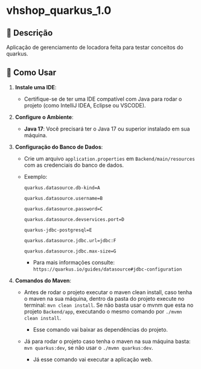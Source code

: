 # vhshop_quarkus_1.0

## 🌟 Descrição
Aplicação de gerenciamento de locadora feita para testar conceitos do quarkus. 

## 🚀 Como Usar
1. **Instale uma IDE**:
   - Certifique-se de ter uma IDE compatível com Java para rodar o projeto (como IntelliJ IDEA, Eclipse ou VSCODE).

2. **Configure o Ambiente**:
   - **Java 17**: Você precisará ter o Java 17 ou superior instalado em sua máquina.

3. **Configuração do Banco de Dados**:
   - Crie um arquivo `application.properties` em `Backend/main/resources` com as credenciais do banco de dados.
   - Exemplo:  

        `quarkus.datasource.db-kind=A`  

        `quarkus.datasource.username=B`
     
        `quarkus.datasource.password=C`
     
        `quarkus.datasource.devservices.port=D`
         
        `quarkus-jdbc-postgresql=E`
     
        `quarkus.datasource.jdbc.url=jdbc:F`
             
        `quarkus.datasource.jdbc.max-size=G`

     - Para mais informações consulte: `https://quarkus.io/guides/datasource#jdbc-configuration` 

4. **Comandos do Maven**:
   - Antes de rodar o projeto executar o maven clean install, caso tenha o maven na sua máquina, dentro da pasta do projeto execute no terminal: `mvn clean install`. Se não  basta usar o mvnm que esta no projeto `Backend/app`, executando o mesmo comando por `./mvmn clean install`.
     - Esse comando vai baixar as dependências do projeto.
       
   - Já para rodar o projeto caso tenha o maven na sua máquina basta: `mvn quarkus:dev`, se não usar o `./mvmn quarkus:dev`.
     - Já esse comando vai executar a aplicação web.
     
